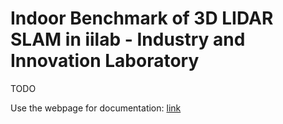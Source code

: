 # Indoor Benchmark of 3D LIDAR SLAM in iilab - Industry and Innovation Laboratory

TODO

Use the webpage for documentation: [link](https://jorgedfr.github.io/3d_lidar_slam_benchmark_at_iilab/)
